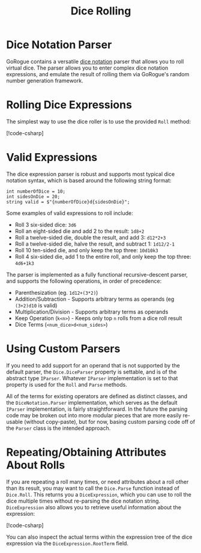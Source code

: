 ﻿---
title: Dice Rolling
---

# Dice Notation Parser
GoRogue contains a versatile [dice notation](https://en.wikipedia.org/wiki/Dice_notation) parser that allows you to roll virtual dice.  The parser allows you to enter complex dice notation expressions, and emulate the result of rolling them via GoRogue's random number generation framework.

# Rolling Dice Expressions
The simplest way to use the dice roller is to use the provided `Roll` method:

[!code-csharp[](../../../GoRogue.Snippets/HowTos/DiceNotation.cs#BasicRolling)]

# Valid Expressions
The dice expression parser is robust and supports most typical dice notation syntax, which is based around the following string format:

```CSharp
int numberOfDice = 10;
int sidesOnDie = 20;
string valid = $"{numberOfDice}d{sidesOnDie}";
```

Some examples of valid expressions to roll include:
* Roll 3 six-sided dice: `3d6`
* Roll an eight-sided die and add 2 to the result: `1d8+2`
* Roll a twelve-sided die, double the result, and add 3: `d12*2+3`
* Roll a twelve-sided die, halve the result, and subtract 1: `1d12/2-1`
* Roll 10 ten-sided die, and only keep the top three: `10d10k3`
* Roll 4 six-sided die, add 1 to the entire roll, and only keep the top three: `4d6+1k3`

The parser is implemented as a fully functional recursive-descent parser, and supports the following operations, in order of precedence:
* Parenthesization (eg. `1d12+(3*2)`)
* Addition/Subtraction - Supports arbitrary terms as operands (eg `(3+2)d10` is valid)
* Multiplication/Division - Supports arbitrary terms as operands
* Keep Operation (`k<n>`) - Keeps only top `n` rolls from a dice roll result
* Dice Terms (`<num_dice>d<num_sides>`)

# Using Custom Parsers
If you need to add support for an operand that is not supported by the default parser, the `Dice.DiceParser` property is settable, and is of the abstract type `IParser`.  Whatever `IParser` implementation is set to that property is used for the `Roll` and `Parse` methods.

All of the terms for existing operators are defined as distinct classes, and the `DiceNotation.Parser` implementation, which serves as the default `IParser` implementation, is fairly straightforward.  In the future the parsing code may be broken out into more modular pieces that are more easily re-usable (without copy-paste), but for now, basing custom parsing code off of the `Parser` class is the intended approach.

# Repeating/Obtaining Attributes About Rolls
If you are repeating a roll many times, or need attributes about a roll other than its result, you may want to call the `Dice.Parse` function instead of `Dice.Roll`.  This returns you a `DiceExpression`, which you can use to roll the dice multiple times without re-parsing the dice notation string.  `DiceExpression` also allows you to retrieve useful information about the expression:

[!code-csharp[](../../../GoRogue.Snippets/HowTos/DiceNotation.cs#DiceExpression)]

You can also inspect the actual terms within the expression tree of the dice expression via the `DiceExpression.RootTerm` field.
